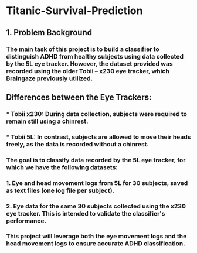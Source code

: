 # Titanic-Survival-Prediction

## **1. Problem Background** 

### The main task of this project is to build a classifier to distinguish ADHD from healthy subjects using data collected by the 5L eye tracker. However, the dataset provided was recorded using the older Tobii – x230 eye tracker, which Braingaze previously utilized.

## **Differences between the Eye Trackers:**
### * Tobii x230: During data collection, subjects were required to remain still using a chinrest.
### * Tobii 5L: In contrast, subjects are allowed to move their heads freely, as the data is recorded without a chinrest.

### The goal is to classify data recorded by the 5L eye tracker, for which we have the following datasets:
### 1. Eye and head movement logs from 5L for 30 subjects, saved as text files (one log file per subject).
### 2. Eye data for the same 30 subjects collected using the x230 eye tracker. This is intended to validate the classifier's performance.

### This project will leverage both the eye movement logs and the head movement logs to ensure accurate ADHD classification.
